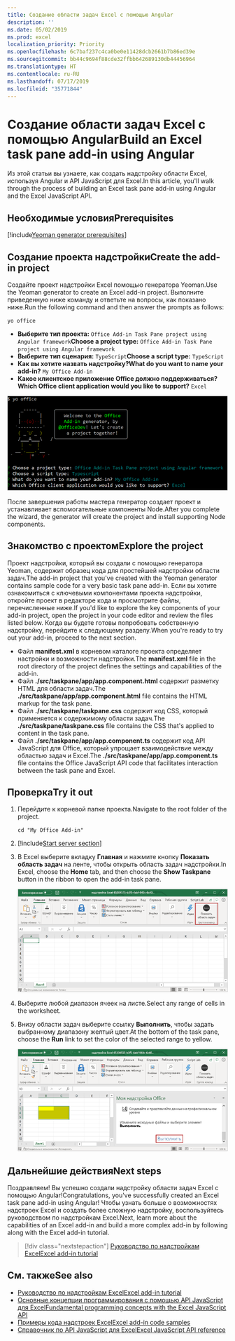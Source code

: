 ```yaml
---
title: Создание области задач Excel с помощью Angular
description: ''
ms.date: 05/02/2019
ms.prod: excel
localization_priority: Priority
ms.openlocfilehash: 6c7baf237c4ca0be0e11428dcb2661b7b86ed39e
ms.sourcegitcommit: bb44c9694f88cde32ffbb642689130db44456964
ms.translationtype: HT
ms.contentlocale: ru-RU
ms.lasthandoff: 07/17/2019
ms.locfileid: "35771844"
---
```

# <a name="build-an-excel-task-pane-add-in-using-angular"></a><span data-ttu-id="383d5-102">Создание области задач Excel с помощью Angular</span><span class="sxs-lookup"><span data-stu-id="383d5-102">Build an Excel task pane add-in using Angular</span></span>

<span data-ttu-id="383d5-103">Из этой статьи вы узнаете, как создать надстройку области Excel, используя Angular и API JavaScript для Excel.</span><span class="sxs-lookup"><span data-stu-id="383d5-103">In this article, you'll walk through the process of building an Excel task pane add-in using Angular and the Excel JavaScript API.</span></span>

## <a name="prerequisites"></a><span data-ttu-id="383d5-104">Необходимые условия</span><span class="sxs-lookup"><span data-stu-id="383d5-104">Prerequisites</span></span>

[!include[Yeoman generator prerequisites](../includes/quickstart-yo-prerequisites.md)]

## <a name="create-the-add-in-project"></a><span data-ttu-id="383d5-105">Создание проекта надстройки</span><span class="sxs-lookup"><span data-stu-id="383d5-105">Create the add-in project</span></span>

<span data-ttu-id="383d5-106">Создайте проект надстройки Excel помощью генератора Yeoman.</span><span class="sxs-lookup"><span data-stu-id="383d5-106">Use the Yeoman generator to create an Excel add-in project.</span></span> <span data-ttu-id="383d5-107">Выполните приведенную ниже команду и ответьте на вопросы, как показано ниже.</span><span class="sxs-lookup"><span data-stu-id="383d5-107">Run the following command and then answer the prompts as follows:</span></span>

```command&nbsp;line
yo office
```

- <span data-ttu-id="383d5-108">**Выберите тип проекта:** `Office Add-in Task Pane project using Angular framework`</span><span class="sxs-lookup"><span data-stu-id="383d5-108">**Choose a project type:** `Office Add-in Task Pane project using Angular framework`</span></span>
- <span data-ttu-id="383d5-109">**Выберите тип сценария:** `TypeScript`</span><span class="sxs-lookup"><span data-stu-id="383d5-109">**Choose a script type:** `TypeScript`</span></span>
- <span data-ttu-id="383d5-110">**Как вы хотите назвать надстройку?**</span><span class="sxs-lookup"><span data-stu-id="383d5-110">**What do you want to name your add-in?**</span></span> `My Office Add-in`
- <span data-ttu-id="383d5-111">**Какое клиентское приложение Office должно поддерживаться?**</span><span class="sxs-lookup"><span data-stu-id="383d5-111">**Which Office client application would you like to support?**</span></span> `Excel`

![Генератор Yeoman](../images/yo-office-excel-angular-2.png)

<span data-ttu-id="383d5-113">После завершения работы мастера генератор создает проект и устанавливает вспомогательные компоненты Node.</span><span class="sxs-lookup"><span data-stu-id="383d5-113">After you complete the wizard, the generator will create the project and install supporting Node components.</span></span>

## <a name="explore-the-project"></a><span data-ttu-id="383d5-114">Знакомство с проектом</span><span class="sxs-lookup"><span data-stu-id="383d5-114">Explore the project</span></span>

<span data-ttu-id="383d5-115">Проект надстройки, который вы создали с помощью генератора Yeoman, содержит образец кода для простейшей надстройки области задач.</span><span class="sxs-lookup"><span data-stu-id="383d5-115">The add-in project that you've created with the Yeoman generator contains sample code for a very basic task pane add-in.</span></span> <span data-ttu-id="383d5-116">Если вы хотите ознакомиться с ключевыми компонентами проекта надстройки, откройте проект в редакторе кода и просмотрите файлы, перечисленные ниже.</span><span class="sxs-lookup"><span data-stu-id="383d5-116">If you'd like to explore the key components of your add-in project, open the project in your code editor and review the files listed below.</span></span> <span data-ttu-id="383d5-117">Когда вы будете готовы попробовать собственную надстройку, перейдите к следующему разделу.</span><span class="sxs-lookup"><span data-stu-id="383d5-117">When you're ready to try out your add-in, proceed to the next section.</span></span>

- <span data-ttu-id="383d5-118">Файл **manifest.xml** в корневом каталоге проекта определяет настройки и возможности надстройки.</span><span class="sxs-lookup"><span data-stu-id="383d5-118">The **manifest.xml** file in the root directory of the project defines the settings and capabilities of the add-in.</span></span>
- <span data-ttu-id="383d5-119">Файл **./src/taskpane/app/app.component.html** содержит разметку HTML для области задач.</span><span class="sxs-lookup"><span data-stu-id="383d5-119">The **./src/taskpane/app/app.component.html** file contains the HTML markup for the task pane.</span></span>
- <span data-ttu-id="383d5-120">Файл **./src/taskpane/taskpane.css** содержит код CSS, который применяется к содержимому области задач.</span><span class="sxs-lookup"><span data-stu-id="383d5-120">The **./src/taskpane/taskpane.css** file contains the CSS that's applied to content in the task pane.</span></span>
- <span data-ttu-id="383d5-121">Файл **./src/taskpane/app/app.component.ts** содержит код API JavaScript для Office, который упрощает взаимодействие между областью задач и Excel.</span><span class="sxs-lookup"><span data-stu-id="383d5-121">The **./src/taskpane/app/app.component.ts** file contains the Office JavaScript API code that facilitates interaction between the task pane and Excel.</span></span>

## <a name="try-it-out"></a><span data-ttu-id="383d5-122">Проверка</span><span class="sxs-lookup"><span data-stu-id="383d5-122">Try it out</span></span>

1. <span data-ttu-id="383d5-123">Перейдите к корневой папке проекта.</span><span class="sxs-lookup"><span data-stu-id="383d5-123">Navigate to the root folder of the project.</span></span>

    ```command&nbsp;line
    cd "My Office Add-in"
    ```

2. [!include[Start server section](../includes/quickstart-yo-start-server-excel.md)] 

3. <span data-ttu-id="383d5-124">В Excel выберите вкладку **Главная** и нажмите кнопку **Показать область задач** на ленте, чтобы открыть область задач надстройки.</span><span class="sxs-lookup"><span data-stu-id="383d5-124">In Excel, choose the **Home** tab, and then choose the **Show Taskpane** button in the ribbon to open the add-in task pane.</span></span>

    ![Кнопка надстройки Excel](../images/excel-quickstart-addin-3b.png)

4. <span data-ttu-id="383d5-126">Выберите любой диапазон ячеек на листе.</span><span class="sxs-lookup"><span data-stu-id="383d5-126">Select any range of cells in the worksheet.</span></span>

5. <span data-ttu-id="383d5-127">Внизу области задач выберите ссылку **Выполнить**, чтобы задать выбранному диапазону желтый цвет.</span><span class="sxs-lookup"><span data-stu-id="383d5-127">At the bottom of the task pane, choose the **Run** link to set the color of the selected range to yellow.</span></span>

    ![Надстройка Excel](../images/excel-quickstart-addin-3c.png)

## <a name="next-steps"></a><span data-ttu-id="383d5-129">Дальнейшие действия</span><span class="sxs-lookup"><span data-stu-id="383d5-129">Next steps</span></span>

<span data-ttu-id="383d5-130">Поздравляем! Вы успешно создали надстройку области задач Excel с помощью Angular!</span><span class="sxs-lookup"><span data-stu-id="383d5-130">Congratulations, you've successfully created an Excel task pane add-in using Angular!</span></span> <span data-ttu-id="383d5-131">Чтобы узнать больше о возможностях надстроек Excel и создать более сложную надстройку, воспользуйтесь руководством по надстройкам Excel.</span><span class="sxs-lookup"><span data-stu-id="383d5-131">Next, learn more about the capabilities of an Excel add-in and build a more complex add-in by following along with the Excel add-in tutorial.</span></span>

> [!div class="nextstepaction"]
> [<span data-ttu-id="383d5-132">Руководство по надстройкам Excel</span><span class="sxs-lookup"><span data-stu-id="383d5-132">Excel add-in tutorial</span></span>](../tutorials/excel-tutorial.md)

## <a name="see-also"></a><span data-ttu-id="383d5-133">См. также</span><span class="sxs-lookup"><span data-stu-id="383d5-133">See also</span></span>

* [<span data-ttu-id="383d5-134">Руководство по надстройкам Excel</span><span class="sxs-lookup"><span data-stu-id="383d5-134">Excel add-in tutorial</span></span>](../tutorials/excel-tutorial-create-table.md)
* [<span data-ttu-id="383d5-135">Основные концепции программирования с помощью API JavaScript для Excel</span><span class="sxs-lookup"><span data-stu-id="383d5-135">Fundamental programming concepts with the Excel JavaScript API</span></span>](../excel/excel-add-ins-core-concepts.md)
* [<span data-ttu-id="383d5-136">Примеры кода надстроек Excel</span><span class="sxs-lookup"><span data-stu-id="383d5-136">Excel add-in code samples</span></span>](https://developer.microsoft.com/office/gallery/?filterBy=Samples,Excel)
* [<span data-ttu-id="383d5-137">Справочник по API JavaScript для Excel</span><span class="sxs-lookup"><span data-stu-id="383d5-137">Excel JavaScript API reference</span></span>](/office/dev/add-ins/reference/overview/excel-add-ins-reference-overview)
